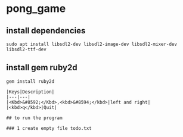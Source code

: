 # pong_game

## install dependencies

```
sudo apt install libsdl2-dev libsdl2-image-dev libsdl2-mixer-dev libsdl2-ttf-dev
```

## install gem ruby2d

```
gem install ruby2d
```


```
|Keys|Description|
|---|---|
|<Kbd>&#8592;</Kbd>,<kbd>&#8594;</kbd>|left and right|
|<kbd>q</kbd>|Quit|

## to run the program 

### 1 create empty file todo.txt
